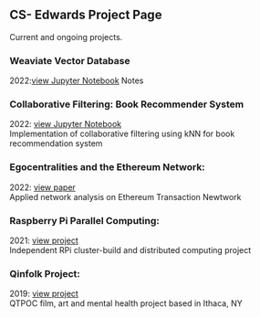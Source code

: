 ## CS- Edwards Project Page
Current and ongoing projects.

### Weaviate Vector Database
2022:[view Jupyter Notebook](https://github.com/CS-Edwards/vse/blob/main/Weaviate_Project.ipynb)
Notes

### Collaborative Filtering: Book Recommender System
2022: [view Jupyter Notebook](https://github.com/CS-Edwards/book_recommender_system/blob/main/collaborative_filtering.ipynb) <br>
Implementation of collaborative filtering using kNN for book recommendation system

### Egocentralities and the Ethereum Network:
2022: [view paper](https://bit.ly/3PEtHVn)<br>
Applied network analysis on Ethereum Transaction Newtwork

### Raspberry Pi Parallel Computing:
2021: [view project](https://bit.ly/39SJcsz)<br>
Independent RPi cluster-build and distributed computing project

### Qinfolk Project:
2019: [view project](https://bit.ly/3wUp01k)<br>
QTPOC film, art and mental health project based in Ithaca, NY
